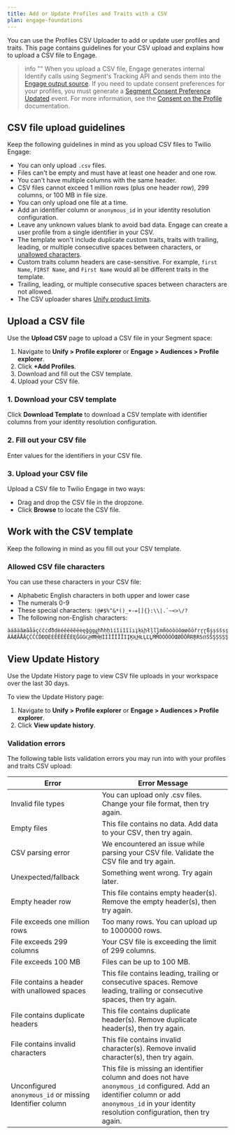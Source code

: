 ```yaml
---
title: Add or Update Profiles and Traits with a CSV
plan: engage-foundations
---
```

You can use the Profiles CSV Uploader to add or update user profiles and traits. This page contains guidelines for your CSV upload and explains how to upload a CSV file to Engage.

> info ""
> When you upload a CSV file, Engage generates internal Identify calls using Segment's Tracking API and sends them into the [Engage output source](/docs/unify/debugger/). If you need to update consent preferences for your profiles, you must generate a [Segment Consent Preference Updated](/docs/privacy/consent-management/consent-in-unify/#segment-consent-preference-updated-event) event. For more information, see the [Consent on the Profile](/docs/privacy/consent-management/consent-in-unify/) documentation. 

## CSV file upload guidelines

Keep the following guidelines in mind as you upload CSV files to Twilio Engage:

- You can only upload `.csv` files.
- Files can't be empty and must have at least one header and one row.
- You can't have multiple columns with the same header.
- CSV files cannot exceed 1 million rows (plus one header row), 299 columns, or 100 MB in file size.
- You can only upload one file at a time.
- Add an identifier column or `anonymous_id` in your identity resolution configuration.
- Leave any unknown values blank to avoid bad data. Engage can create a user profile from a single identifier in your CSV.
- The template won't include duplicate custom traits, traits with trailing, leading, or multiple consecutive spaces between characters, or [unallowed characters](#allowed-csv-file-characters).
- Custom traits column headers are case-sensitive. For example, `first Name`, `FIRST Name`, and `First Name` would all be different traits in the template.
- Trailing, leading, or multiple consecutive spaces between characters are not allowed.
- The CSV uploader shares [Unify product limits](/docs/unify/product-limits/).

## Upload a CSV file

Use the **Upload CSV** page to upload a CSV file in your Segment space:

1. Navigate to **Unify > Profile explorer** or **Engage > Audiences > Profile explorer**.
2. Click **+Add Profiles**.
3. Download and fill out the CSV template.
4. Upload your CSV file.

### 1. Download your CSV template

Click **Download Template** to download a CSV template with identifier columns from your identity resolution configuration. 

### 2. Fill out your CSV file

Enter values for the identifiers in your CSV file. 

### 3. Upload your CSV file

Upload a CSV file to Twilio Engage in two ways:
- Drag and drop the CSV file in the dropzone.
- Click **Browse** to locate the CSV file.

## Work with the CSV template

Keep the following in mind as you fill out your CSV template.

### Allowed CSV file characters

You can use these characters in your CSV file:

- Alphabetic English characters in both upper and lower case
- The numerals 0-9
- These special characters: ```!@#$%^&*()_+-=[]{}:\\|.`~<>\/?```
- The following non-English characters:


```
àáâäǎæãåāçćčċďðḍèéêëěẽēėęğġgg͟hħḥh̤ìíîïǐĩīıįķk͟hłļľl̥ṁm̐òóôöǒœøõōřṛr̥ɽßşșśšṣs̤s̱sțťþṭt̤ʈùúûüǔũūűůŵýŷÿźžżẓz̤ÀÁ
ÄǍÆÃÅĀÇĆČĊĎÐḌÈÉÊËĚẼĒĖĘĞĠGG͟HĦḤH̤ÌÍÎÏǏĨĪIĮĶK͟HŁĻĽL̥ṀM̐ÒÓÔÖǑŒØÕŌŘṚR̥ɌSẞŚŠŞȘṢS̤S̱ȚŤÞṬT̤ƮÙÚÛÜǓŨŪŰŮŴÝŶŸŹŽŻẒZ
```

## View Update History

Use the Update History page to view CSV file uploads in your workspace over the last 30 days.

To view the Update History page:

1. Navigate to **Unify > Profile explorer** or **Engage > Audiences > Profile explorer**.
2. Click **View update history**.

### Validation errors

The following table lists validation errors you may run into with your profiles and traits CSV upload:

| Error                                                    | Error Message                                                                                                                                                                                    |
| -------------------------------------------------------- | ------------------------------------------------------------------------------------------------------------------------------------------------------------------------------------------------ |
| Invalid file types                                       | You can upload only .csv files. Change your file format, then try again.                                                                                                                         |
| Empty files                                              | This file contains no data. Add data to your CSV, then try again.                                                                                                                                |
| CSV parsing error                                        | We encountered an issue while parsing your CSV file. Validate the CSV file and try again.                                                                                                        |
| Unexpected/fallback                                      | Something went wrong. Try again later.                                                                                                                                                           |
| Empty header row                                         | This file contains empty header(s). Remove the empty header(s), then try again.                                                                                                                  |
| File exceeds one million rows                            | Too many rows. You can upload up to 1000000 rows.                                                                                                                                                |
| File exceeds 299 columns                                 | Your CSV file is exceeding the limit of 299 columns.                                                                                                                                             |
| File exceeds 100 MB                                      | Files can be up to 100 MB.                                                                                                                                                                       |
| File contains a header with unallowed spaces             | This file contains leading, trailing or consecutive spaces. Remove leading, trailing or consecutive spaces, then try again.                                                                      |
| File contains duplicate headers                          | This file contains duplicate header(s). Remove duplicate header(s), then try again.                                                                                                              |
| File contains invalid characters                         | This file contains invalid character(s). Remove invalid character(s), then try again.                                                                                                            |
| Unconfigured `anonymous_id` or missing Identifier column | This file is missing an identifier column and does not have `anonymous_id` configured. Add an identifier column or add `anonymous_id` in your identity resolution configuration, then try again. |
